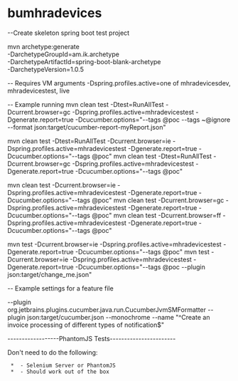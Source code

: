 # bumhradevices


--Create skeleton spring boot test project

mvn archetype:generate\
 -DarchetypeGroupId=am.ik.archetype\
 -DarchetypeArtifactId=spring-boot-blank-archetype\
 -DarchetypeVersion=1.0.5

 -- Requires VM arguments
 -Dspring.profiles.active=one of mhradevicesdev, mhradevicestest, live

 -- Example running
mvn clean test -Dtest=RunAllTest -Dcurrent.browser=gc -Dspring.profiles.active=mhradevicestest -Dgenerate.report=true -Dcucumber.options="--tags @poc --tags ~@ignore --format json:target/cucumber-report-myReport.json"

mvn clean test -Dtest=RunAllTest -Dcurrent.browser=ie -Dspring.profiles.active=mhradevicestest -Dgenerate.report=true -Dcucumber.options="--tags @poc"
mvn clean test -Dtest=RunAllTest -Dcurrent.browser=gc -Dspring.profiles.active=mhradevicestest -Dgenerate.report=true -Dcucumber.options="--tags @poc"

mvn clean test -Dcurrent.browser=ie -Dspring.profiles.active=mhradevicestest -Dgenerate.report=true -Dcucumber.options="--tags @poc"
mvn clean test -Dcurrent.browser=gc -Dspring.profiles.active=mhradevicestest -Dgenerate.report=true -Dcucumber.options="--tags @poc"
mvn clean test -Dcurrent.browser=ff -Dspring.profiles.active=mhradevicestest -Dgenerate.report=true -Dcucumber.options="--tags @poc"

mvn test -Dcurrent.browser=ie -Dspring.profiles.active=mhradevicestest -Dgenerate.report=true -Dcucumber.options="--tags @poc"
mvn test -Dcurrent.browser=ie -Dspring.profiles.active=mhradevicestest -Dgenerate.report=true -Dcucumber.options="--tags @poc --plugin json:target/change_me.json"

-- Example settings for a feature file

--plugin
org.jetbrains.plugins.cucumber.java.run.CucumberJvmSMFormatter
--plugin
json:target/cucumber.json
--monochrome
--name
"^Create an invoice processing of different types of notification$"


------------------PhantomJS Tests-----------------------

Don't need to do the following:

	 * 	- Selenium Server or PhantomJS
	 * 	- Should work out of the box